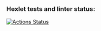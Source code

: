 ### Hexlet tests and linter status:
[![Actions Status](https://github.com/norb4ki/frontend-testing-react-project-67/actions/workflows/hexlet-check.yml/badge.svg)](https://github.com/norb4ki/frontend-testing-react-project-67/actions)